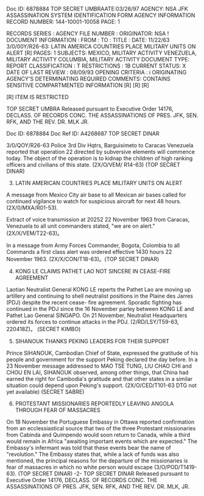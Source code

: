 Doc ID: 6878884
TOP SECRET UMBRAATE:03/26/97
AGENCY: NSA
JFK ASSASSINATION SYSTEM
IDENTIFICATION FORM
AGENCY INFORMATION
RECORD NUMBER: 144-10001-10058
PAGE: 1

RECORDS SERIES :
AGENCY FILE NUMBER :
ORIGINATOR: NSA
!
DOCUMENT INFORMATION
:
FROM :
ΤΟ :
TITLE :
DATE: 11/22/63
3/0/00Y/R26-63: LATIN AMERICA COUNTRIES PLACE MILITARY UNITS ON ALERT [R]
PAGES: 1
SUBJECTS:
MEXICO, MILITARY ACTIVITY
VENEZUELA, MILITARY ACTIVITY
COLUMBIA, MILITARY ACTIVITY
DOCUMENT TYPE: REPORT
CLASSIFICATION : T
RESTRICTIONS : 1B
CURRENT STATUS: X
DATE OF LAST REVIEW : 08/09/93
OPENING CRITERIA :
i
ORIGINATING AGENCY'S DETERMINATING REQUIRED
COMMENTS:
CONTAINS SENSITIVE COMPARTMENTED INFORMATION
[R]
[R]
[R]

[R] ITEM IS RESTRICTED

TOP SECRET UMBRA
Released pursuant to Executive Order 14176, DECLASS. OF RECORDS CONC. THE ASSASSINATIONS OF PRES. JFK, SEN.
RFK, AND THE REV. DR. MLK JR.

Doc ID: 6878884
Doc Ref ID: A4268687
TOP SECRET DINAR

3/0/QOY/R26-63
Police 3rd Div Hqtrs, Barguisimeto to Caracas Venezuela reported
that operation 22 directed by subversive elements will commence
today. The object of the operation is to kidnap the children
of high ranking officers and civilians of this state. (2X/O/VEM/
R14-63) (TOP SECRET DINAR)

3. LATIN AMERICAN COUNTRIES PLACE MILITARY UNITS ON ALERT

A message from Mexico City air base to all Mexican air
bases called for continued vigilance to watch for suspicious
aircraft for next 48 hours. (2X/0/MXA/R01-53).

Extract of voice transmission at 20252 22 November 1963
from Caracas, Venezuela to all unit commanders stated, "we are on
alert." (2X/X/VEM/T22-63)。

In a message from Army Forces Commander, Bogota, Colombia
to all Commands a first class alert was ordered effective 1430 hours
22 November 1963. (2X/X/CON/T18-63)。(TOP SECRET DINAR)

4. KONG LE CLAIMS PATHET LAO NOT SINCERE IN CEASE-FIRE
AGREEMENT

Laotian Neutralist General KONG LE reperts the Pathet Lao
are moving up artillery and continuing to shell neutralist
positions in the Plaine des Jarres (PDJ) despite the recent cease-
fire agreement. Sporadic fighting has continued in the PDJ since
the 16 November parley between KONG LE and Pathet Lao General
SINGAPO. On 21 November, Neutralist Headquarters ordered its
forces to continue attacks in the PDJ. (2/RD/LSY/T59-63, 220418Z)。
(SECRET KIMBO)

5. SIHANOUK THANKS PEKING LEADERS FOR THEIR SUPPORT

Prince SIHANOUK, Cambodian Chief of State, expressed the
gratitude of his people and government for the support Peking
declared the day before. In a 23 November message addressed
to MAO TSE TUNG, LIU CHAO CHI and CHOU EN LAI, SIHANOUK observed,
among other things, that China had earned the right for Cambodia's
gratitude and that other states in a similar situation could depend
upon Peking's support. (2X/O/CED/T101-63 DTG not yet available)
(SECRET SABRE)

6. PROTESTANT MISSIONARIES REPORTEDLY LEAVING ANGOLA THROUGH
FEAR OF MASSACRES

On 18 November the Portuguese Embassy in Ottawa reported
confirmation from an ecclessiastical source that two of the three
Protestant missionaries from Cabinda and Quimpendo would soon return
to Canada, while a third would remain in Africa "awaiting important
events which are expected." The Embassy's infermant was told that
these events bear the name of "revolution." The Embassy states
that, while a lack of funds was also mentioned, the principal
reasons for the departure of the missionaries is fear of massacres
in which no white person would escape (3/O/POD/T1419-63). (TOP SECRET
DINAR)
-2-
TOP SECRET DINAR
Released pursuant to Executive Order 14176, DECLASS. OF RECORDS CONC. THE ASSASSINATIONS OF PRES. JFK, SEN.
RFK, AND THE REV. DR. MLK, JR.
